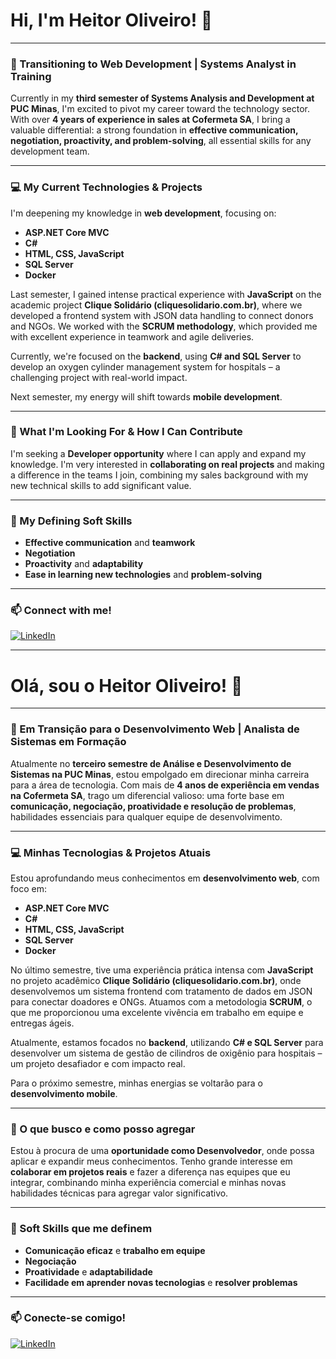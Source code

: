 # Hi, I'm Heitor Oliveiro! 👋

---

### 🌱 Transitioning to Web Development | Systems Analyst in Training

Currently in my **third semester of Systems Analysis and Development at PUC Minas**, I'm excited to pivot my career toward the technology sector. With over **4 years of experience in sales at Cofermeta SA**, I bring a valuable differential: a strong foundation in **effective communication, negotiation, proactivity, and problem-solving**, all essential skills for any development team.

---

### 💻 My Current Technologies & Projects

I'm deepening my knowledge in **web development**, focusing on:

* **ASP.NET Core MVC**
* **C#**
* **HTML, CSS, JavaScript**
* **SQL Server**
* **Docker**

Last semester, I gained intense practical experience with **JavaScript** on the academic project **Clique Solidário (cliquesolidario.com.br)**, where we developed a frontend system with JSON data handling to connect donors and NGOs. We worked with the **SCRUM methodology**, which provided me with excellent experience in teamwork and agile deliveries.

Currently, we're focused on the **backend**, using **C# and SQL Server** to develop an oxygen cylinder management system for hospitals – a challenging project with real-world impact.

Next semester, my energy will shift towards **mobile development**.

---

### 🚀 What I'm Looking For & How I Can Contribute

I'm seeking a **Developer opportunity** where I can apply and expand my knowledge. I'm very interested in **collaborating on real projects** and making a difference in the teams I join, combining my sales background with my new technical skills to add significant value.

---

### 🌟 My Defining Soft Skills

* **Effective communication** and **teamwork**
* **Negotiation**
* **Proactivity** and **adaptability**
* **Ease in learning new technologies** and **problem-solving**

---

### 📫 Connect with me!

[![LinkedIn](https://img.shields.io/badge/LinkedIn-0077B5?style=for-the-badge&logo=linkedin&logoColor=white)](https://www.linkedin.com/in/heitor-oliveiro-8b4885181/)

---


# Olá, sou o Heitor Oliveiro! 👋

---

### 🌱 Em Transição para o Desenvolvimento Web | Analista de Sistemas em Formação

Atualmente no **terceiro semestre de Análise e Desenvolvimento de Sistemas na PUC Minas**, estou empolgado em direcionar minha carreira para a área de tecnologia. Com mais de **4 anos de experiência em vendas na Cofermeta SA**, trago um diferencial valioso: uma forte base em **comunicação, negociação, proatividade e resolução de problemas**, habilidades essenciais para qualquer equipe de desenvolvimento.

---

### 💻 Minhas Tecnologias & Projetos Atuais

Estou aprofundando meus conhecimentos em **desenvolvimento web**, com foco em:

* **ASP.NET Core MVC**
* **C#**
* **HTML, CSS, JavaScript**
* **SQL Server**
* **Docker**

No último semestre, tive uma experiência prática intensa com **JavaScript** no projeto acadêmico **Clique Solidário (cliquesolidario.com.br)**, onde desenvolvemos um sistema frontend com tratamento de dados em JSON para conectar doadores e ONGs. Atuamos com a metodologia **SCRUM**, o que me proporcionou uma excelente vivência em trabalho em equipe e entregas ágeis.

Atualmente, estamos focados no **backend**, utilizando **C# e SQL Server** para desenvolver um sistema de gestão de cilindros de oxigênio para hospitais – um projeto desafiador e com impacto real.

Para o próximo semestre, minhas energias se voltarão para o **desenvolvimento mobile**.

---

### 🚀 O que busco e como posso agregar

Estou à procura de uma **oportunidade como Desenvolvedor**, onde possa aplicar e expandir meus conhecimentos. Tenho grande interesse em **colaborar em projetos reais** e fazer a diferença nas equipes que eu integrar, combinando minha experiência comercial e minhas novas habilidades técnicas para agregar valor significativo.

---

### 🌟 Soft Skills que me definem

* **Comunicação eficaz** e **trabalho em equipe**
* **Negociação**
* **Proatividade** e **adaptabilidade**
* **Facilidade em aprender novas tecnologias** e **resolver problemas**

---

### 📫 Conecte-se comigo!

[![LinkedIn](https://img.shields.io/badge/LinkedIn-0077B5?style=for-the-badge&logo=linkedin&logoColor=white)](https://www.linkedin.com/in/heitor-oliveiro-8b4885181/)
